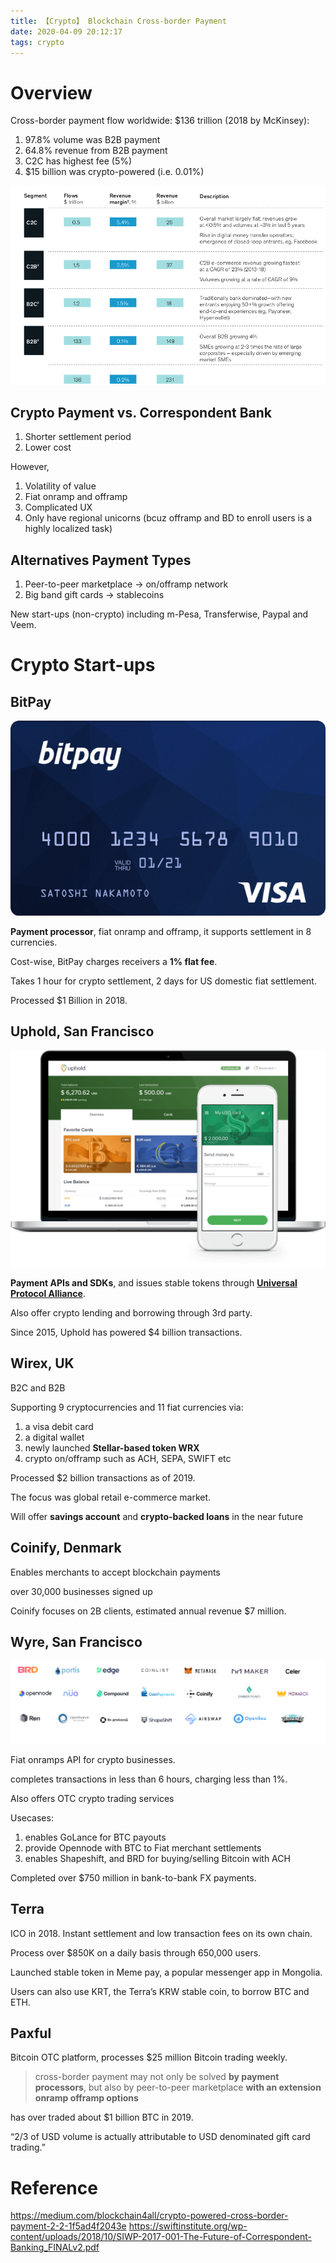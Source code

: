 ```yaml
---
title: 【Crypto】 Blockchain Cross-border Payment
date: 2020-04-09 20:12:17
tags: crypto
---
```


# Overview

Cross-border payment flow worldwide: $136 trillion (2018 by McKinsey):

1. 97.8% volume was B2B payment
1. 64.8% revenue from B2B payment
1. C2C has highest fee (5%)
1. $15 billion was crypto-powered (i.e. 0.01%)

![](/images/Cross-border-payment-2018-McKinsey.png)

## Crypto Payment vs. Correspondent Bank

1. Shorter settlement period
1. Lower cost

However,

1. Volatility of value
1. Fiat onramp and offramp
1. Complicated UX
1. Only have regional unicorns (bcuz offramp and BD to enroll users is a highly localized task)

## Alternatives Payment Types

1. Peer-to-peer marketplace -> on/offramp network
1. Big band gift cards -> stablecoins

New start-ups (non-crypto) including m-Pesa, Transferwise, Paypal and Veem.

# Crypto Start-ups

## BitPay

![](/images/BitPay-Visa-Card.png)

__Payment processor__, fiat onramp and offramp, it supports settlement in 8 currencies.

Cost-wise, BitPay charges receivers a __1% flat fee__. 

Takes 1 hour for crypto settlement, 2 days for US domestic fiat settlement.

Processed $1 Billion in 2018.

## Uphold, San Francisco

![](/images/uphold-wallet.png)

__Payment APIs and SDKs__, and issues stable tokens through __[Universal Protocol Alliance](https://universalprotocol.io/)__.

Also offer crypto lending and borrowing through 3rd party. 

Since 2015, Uphold has powered $4 billion transactions.

## Wirex, UK

B2C and B2B

Supporting 9 cryptocurrencies and 11 fiat currencies via:

1. a visa debit card
1. a digital wallet
1. newly launched __Stellar-based token WRX__
1. crypto on/offramp such as ACH, SEPA, SWIFT etc

Processed $2 billion transactions as of 2019.

The focus was global retail e-commerce market.

Will offer __savings account__ and __crypto-backed loans__ in the near future

## Coinify, Denmark

Enables merchants to accept blockchain payments

over 30,000 businesses signed up 

Coinify focuses on 2B clients, estimated annual revenue $7 million.

## Wyre, San Francisco

![](/images/Wyre-partners-list.png)

Fiat onramps API for crypto businesses.

completes transactions in less than 6 hours, charging less than 1%.

Also offers OTC crypto trading services

Usecases: 

1. enables GoLance for BTC payouts
1. provide Opennode with BTC to Fiat merchant settlements
1. enables Shapeshift, and BRD for buying/selling Bitcoin with ACH

Completed over $750 million in bank-to-bank FX payments.

## Terra

ICO in 2018. Instant settlement and low transaction fees on its own chain.

Process over $850K on a daily basis through 650,000 users.

Launched stable token in Meme pay, a popular messenger app in Mongolia.

Users can also use KRT, the Terra’s KRW stable coin, to borrow BTC and ETH.

## Paxful

Bitcoin OTC platform, processes $25 million Bitcoin trading weekly.

> cross-border payment may not only be solved __by payment processors__, but also by peer-to-peer marketplace __with an extension onramp offramp options__

has over traded about $1 billion BTC in 2019. 

 “2/3 of USD volume is actually attributable to USD denominated gift card trading.”

# Reference

https://medium.com/blockchain4all/crypto-powered-cross-border-payment-2-2-1f5ad4f2043e
https://swiftinstitute.org/wp-content/uploads/2018/10/SIWP-2017-001-The-Future-of-Correspondent-Banking_FINALv2.pdf

